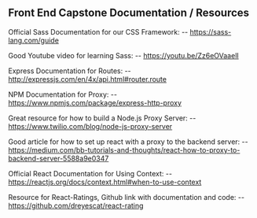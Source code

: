 Front End Capstone Documentation / Resources
----------------------------------------------------------------

Official Sass Documentation for our CSS Framework:
-- https://sass-lang.com/guide

Good Youtube video for learning Sass:
-- https://youtu.be/Zz6eOVaaelI

Express Documentation for Routes:
-- http://expressjs.com/en/4x/api.html#router.route

NPM Documentation for Proxy:
-- https://www.npmjs.com/package/express-http-proxy

Great resource for how to build a Node.js Proxy Server:
-- https://www.twilio.com/blog/node-js-proxy-server

Good article for how to set up react with a proxy to the backend server:
-- https://medium.com/bb-tutorials-and-thoughts/react-how-to-proxy-to-backend-server-5588a9e0347

Official React Documentation for Using Context:
-- https://reactjs.org/docs/context.html#when-to-use-context

Resource for React-Ratings, Github link with documentation and code:
-- https://github.com/dreyescat/react-rating
